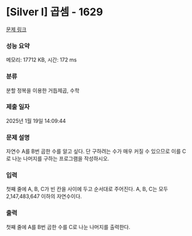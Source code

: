 # [Silver I] 곱셈 - 1629 

[문제 링크](https://www.acmicpc.net/problem/1629) 

### 성능 요약

메모리: 17712 KB, 시간: 172 ms

### 분류

분할 정복을 이용한 거듭제곱, 수학

### 제출 일자

2025년 1월 19일 14:09:44

### 문제 설명

<p>자연수 A를 B번 곱한 수를 알고 싶다. 단 구하려는 수가 매우 커질 수 있으므로 이를 C로 나눈 나머지를 구하는 프로그램을 작성하시오.</p>

### 입력 

 <p>첫째 줄에 A, B, C가 빈 칸을 사이에 두고 순서대로 주어진다. A, B, C는 모두 2,147,483,647 이하의 자연수이다.</p>

### 출력 

 <p>첫째 줄에 A를 B번 곱한 수를 C로 나눈 나머지를 출력한다.</p>

